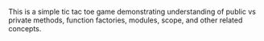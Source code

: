 This is a simple tic tac toe game demonstrating understanding of public vs private methods, function factories, modules, scope, and other related concepts.